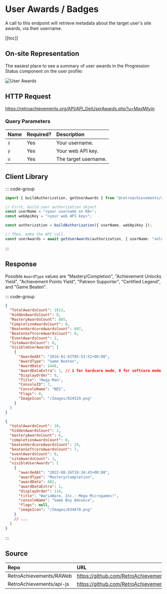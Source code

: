 <script setup>
import SampleRequest from '../../components/SampleRequest.vue';
</script>

# User Awards / Badges

A call to this endpoint will retrieve metadata about the target user's site awards, via their username.

[[toc]]

## On-site Representation

The easiest place to see a summary of user awards in the Progression Status component on the user profile:

![User Awards](/user-awards.png)

## HTTP Request

<SampleRequest httpVerb="GET">https://retroachievements.org/API/API_GetUserAwards.php?u=MaxMilyin</SampleRequest>

### Query Parameters

| Name | Required? | Description          |
| :--- | :-------- | :------------------- |
| `z`  | Yes       | Your username.       |
| `y`  | Yes       | Your web API key.    |
| `u`  | Yes       | The target username. |

## Client Library

::: code-group

```ts [NodeJS]
import { buildAuthorization, getUserAwards } from "@retroachievements/api";

// First, build your authorization object.
const userName = "<your username on RA>";
const webApiKey = "<your web API key>";

const authorization = buildAuthorization({ userName, webApiKey });

// Then, make the API call.
const userAwards = await getUserAwards(authorization, { userName: "xelnia" });
```

:::

## Response

Possible `AwardType` values are "Mastery/Completion", "Achievement Unlocks Yield", "Achievement Points Yield", "Patreon Supporter", "Certified Legend", and "Game Beaten".

::: code-group

```json [HTTP Response]
{
  "TotalAwardsCount": 1613,
  "HiddenAwardsCount": 0,
  "MasteryAwardsCount": 805,
  "CompletionAwardsCount": 0,
  "BeatenHardcoreAwardsCount": 807,
  "BeatenSoftcoreAwardsCount": 0,
  "EventAwardsCount": 2,
  "SiteAwardsCount": 0,
  "VisibleUserAwards": [
    {
      "AwardedAt": "2016-01-02T05:53:52+00:00",
      "AwardType": "Game Beaten",
      "AwardData": 1448,
      "AwardDataExtra": 1, // 1 for hardcore mode, 0 for softcore mode
      "DisplayOrder": 0,
      "Title": "Mega Man",
      "ConsoleID": 7,
      "ConsoleName": "NES",
      "Flags": 0,
      "ImageIcon": "/Images/024519.png"
    }
  ]
}
```

```json [NodeJS]
{
  "totalAwardsCount": 10,
  "hiddenAwardsCount": 2,
  "masteryAwardsCount": 6,
  "completionAwardsCount": 0,
  "beatenHardcoreAwardsCount": 24,
  "beatenSoftcoreAwardsCount": 7,
  "eventAwardsCount": 0,
  "siteAwardsCount": 2,
  "visibleUserAwards": [
    {
      "awardedAt": "2022-08-26T19:34:43+00:00",
      "awardType": "Mastery/Completion",
      "awardData": 802,
      "awardDataExtra": 1,
      "displayOrder": 114,
      "title": "WarioWare, Inc.: Mega Microgames!",
      "consoleName": "Game Boy Advance",
      "flags": null,
      "imageIcon": "/Images/034678.png"
    }
    // ...
  ]
}
```

:::

## Source

| Repo                     | URL                                                                                     |
| :----------------------- | :-------------------------------------------------------------------------------------- |
| RetroAchievements/RAWeb  | https://github.com/RetroAchievements/RAWeb/blob/master/public/API/API_GetUserAwards.php |
| RetroAchievements/api-js | https://github.com/RetroAchievements/api-js/blob/main/src/user/getUserAwards.ts         |
